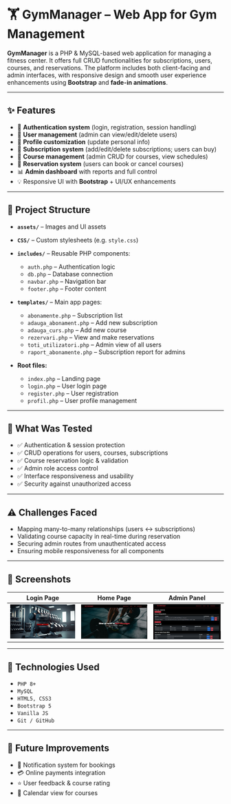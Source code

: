 # 🏋️ GymManager – Web App for Gym Management

**GymManager** is a PHP & MySQL-based web application for managing a fitness center. It offers full CRUD functionalities for subscriptions, users, courses, and reservations. The platform includes both client-facing and admin interfaces, with responsive design and smooth user experience enhancements using **Bootstrap** and **fade-in animations**.

---

## ✨ Features

- 🔐 **Authentication system** (login, registration, session handling)
- 👤 **User management** (admin can view/edit/delete users)
- 📝 **Profile customization** (update personal info)
- 🧾 **Subscription system** (add/edit/delete subscriptions; users can buy)
- 📅 **Course management** (admin CRUD for courses, view schedules)
- 📆 **Reservation system** (users can book or cancel courses)
- 📊 **Admin dashboard** with reports and full control
- 💡 Responsive UI with **Bootstrap** + UI/UX enhancements

---

## 📂 Project Structure

- **`assets/`** – Images and UI assets  
- **`CSS/`** – Custom stylesheets (e.g. `style.css`)  
- **`includes/`** – Reusable PHP components:
  - `auth.php` – Authentication logic  
  - `db.php` – Database connection  
  - `navbar.php` – Navigation bar  
  - `footer.php` – Footer content  

- **`templates/`** – Main app pages:
  - `abonamente.php` – Subscription list  
  - `adauga_abonament.php` – Add new subscription  
  - `adauga_curs.php` – Add new course  
  - `rezervari.php` – View and make reservations  
  - `toti_utilizatori.php` – Admin view of all users  
  - `raport_abonamente.php` – Subscription report for admins  

- **Root files:**
  - `index.php` – Landing page  
  - `login.php` – User login page  
  - `register.php` – User registration  
  - `profil.php` – User profile management  

---

## 🧪 What Was Tested

- ✅ Authentication & session protection
- ✅ CRUD operations for users, courses, subscriptions
- ✅ Course reservation logic & validation
- ✅ Admin role access control
- ✅ Interface responsiveness and usability
- ✅ Security against unauthorized access

---

## ⚠️ Challenges Faced

- Mapping many-to-many relationships (users ↔ subscriptions)
- Validating course capacity in real-time during reservation
- Securing admin routes from unauthenticated access
- Ensuring mobile responsiveness for all components

---

## 📸 Screenshots

| Login Page | Home Page | Admin Panel |
|-----------|-------------|-------------------|
| ![Login](screenshots/login.jpg) | ![Home](screenshots/home.jpg) | ![Admin](screenshots/admin.png) |

---

## 🚀 Technologies Used

- `PHP 8+`
- `MySQL`
- `HTML5, CSS3`
- `Bootstrap 5`
- `Vanilla JS`
- `Git / GitHub`

---

## 📌 Future Improvements

- 🔔 Notification system for bookings
- 💳 Online payments integration
- ⭐ User feedback & course rating
- 📅 Calendar view for courses


